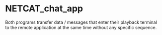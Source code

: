 # NETCAT_chat_app
Both programs transfer data / messages that enter their playback terminal to the remote application at the same time without any specific sequence.
